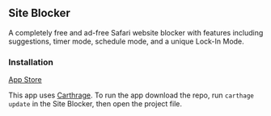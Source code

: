 ## Site Blocker 

A completely free and ad-free Safari website blocker with features including suggestions, timer mode, schedule mode, and a unique Lock-In Mode. 

### Installation
[App Store](https://itunes.apple.com/us/app/site-blocker/id1249703032?ls=1&mt=8)

This app uses [Carthrage](https://github.com/Carthage/Carthage). To run the app download the repo, run `carthage update` in the Site Blocker,  then open the project file. 

